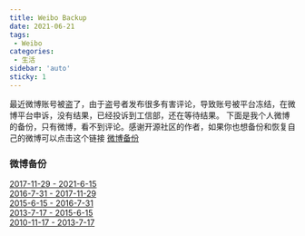 ```yaml
---
title: Weibo Backup
date: 2021-06-21
tags:
 - Weibo
categories: 
 - 生活
sidebar: 'auto'
sticky: 1
---
```


最近微博账号被盗了，由于盗号者发布很多有害评论，导致账号被平台冻结，在微博平台申诉，没有结果，已经投诉到工信部，还在等待结果。
下面是我个人微博的备份，只有微博，看不到评论。感谢开源社区的作者，如果你也想备份和恢复自己的微博可以点击这个链接
[微博备份](https://blog.liuguofeng.com/p/5670)

### 微博备份
[2017-11-29 - 2021-6-15](http://47.95.20.230:4002/花狗1/花狗是我呗.html "花狗是我1")  
[2016-7-31 - 2017-11-29](http://47.95.20.230:4002/花狗2/花狗是我呗2.html "花狗是我2")  
[2015-6-15 - 2016-7-31](http://47.95.20.230:4002/花狗3/花狗是我呗3.html "花狗是我3")  
[2013-7-17 - 2015-6-15](http://47.95.20.230:4002/花狗4/花狗是我呗4.html "花狗是我4")  
[2010-11-17 - 2013-7-17](http://47.95.20.230:4002/花狗5/花狗是我呗5.html "花狗是我5")  



